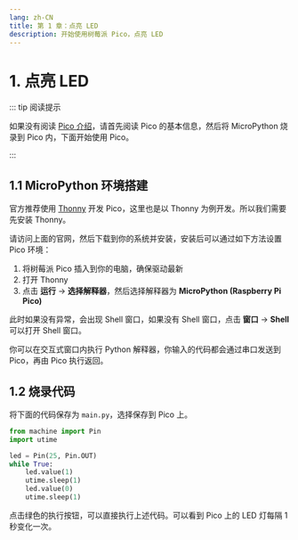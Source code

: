 ```yaml
---
lang: zh-CN
title: 第 1 章：点亮 LED
description: 开始使用树莓派 Pico，点亮 LED
---
```


# 1. 点亮 LED

::: tip 阅读提示

如果没有阅读 [Pico 介绍](../../intro/)，请首先阅读 Pico 的基本信息，然后将 MicroPython 烧录到 Pico 内，下面开始使用 Pico。

:::

## 1.1 MicroPython 环境搭建

官方推荐使用 [Thonny](https://thonny.org/) 开发 Pico，这里也是以 Thonny 为例开发。所以我们需要先安装 Thonny。

请访问上面的官网，然后下载到你的系统并安装，安装后可以通过如下方法设置 Pico 环境：
1. 将树莓派 Pico 插入到你的电脑，确保驱动最新
2. 打开 Thonny
3. 点击 **运行** -> **选择解释器**，然后选择解释器为 **MicroPython (Raspberry Pi Pico)**

此时如果没有异常，会出现 Shell 窗口，如果没有 Shell 窗口，点击 **窗口** -> **Shell** 可以打开 Shell 窗口。

你可以在交互式窗口内执行 Python 解释器，你输入的代码都会通过串口发送到 Pico，再由 Pico 执行返回。

## 1.2 烧录代码

将下面的代码保存为 `main.py`，选择保存到 Pico 上。

```python
from machine import Pin
import utime

led = Pin(25, Pin.OUT)
while True:
    led.value(1)
    utime.sleep(1)
    led.value(0)
    utime.sleep(1)
```

点击绿色的执行按钮，可以直接执行上述代码。可以看到 Pico 上的 LED 灯每隔 1 秒变化一次。
